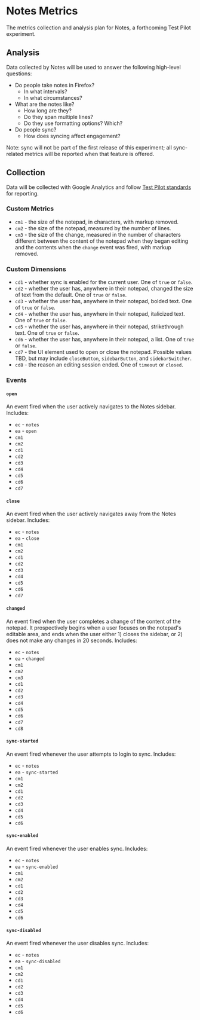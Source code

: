 # Notes Metrics
The metrics collection and analysis plan for Notes, a forthcoming Test Pilot experiment.


## Analysis
Data collected by Notes will be used to answer the following high-level questions:

- Do people take notes in Firefox?
	- In what intervals?
	- In what circumstances?
- What are the notes like?
	- How long are they?
	- Do they span multiple lines?
	- Do they use formatting options? Which?
- Do people sync?
	- How does syncing affect engagement?

Note: sync will not be part of the first release of this experiment; all sync-related metrics will be reported when that feature is offered.

## Collection
Data will be collected with Google Analytics and follow [Test Pilot standards](https://github.com/mozilla/testpilot/blob/master/docs/experiments/ga.md) for reporting.

### Custom Metrics
- `cm1` - the size of the notepad, in characters, with markup removed.
- `cm2` - the size of the notepad, measured by the number of lines.
- `cm3` - the size of the change, measured in the number of characters different between the content of the notepad when they began editing and the contents when the `change` event was fired, with markup removed.

### Custom Dimensions
- `cd1` - whether sync is enabled for the current user. One of `true` or `false`.
- `cd2` - whether the user has, anywhere in their notepad, changed the size of text from the default. One of `true` or `false`.
- `cd3` - whether the user has, anywhere in their notepad, bolded text. One of `true` or `false`.
- `cd4` - whether the user has, anywhere in their notepad, italicized text. One of `true` or `false`.
- `cd5` - whether the user has, anywhere in their notepad, strikethrough text. One of `true` or `false`.
- `cd6` - whether the user has, anywhere in their notepad, a list. One of `true` or `false`.
- `cd7` - the UI element used to open or close the notepad. Possible values TBD, but may include `closeButton`, `sidebarButton`, and `sidebarSwitcher`.
- `cd8` - the reason an editing session ended. One of `timeout` or `closed`.

### Events

#### `open`
An event fired when the user actively navigates to the Notes sidebar. Includes:

- `ec` - `notes`
- `ea` - `open`
- `cm1`
- `cm2`
- `cd1`
- `cd2`
- `cd3`
- `cd4`
- `cd5`
- `cd6`
- `cd7`

#### `close`
An event fired when the user actively navigates away from the Notes sidebar. Includes:

- `ec` - `notes`
- `ea` - `close`
- `cm1`
- `cm2`
- `cd1`
- `cd2`
- `cd3`
- `cd4`
- `cd5`
- `cd6`
- `cd7`

#### `changed`
An event fired when the user completes a change of the content of the notepad. It prospectively begins when a user focuses on the notepad's editable area, and ends when the user either 1) closes the sidebar, or 2) does not make any changes in 20 seconds. Includes:

- `ec` - `notes`
- `ea` - `changed`
- `cm1`
- `cm2`
- `cm3`
- `cd1`
- `cd2`
- `cd3`
- `cd4`
- `cd5`
- `cd6`
- `cd7`
- `cd8`

#### `sync-started`
An event fired whenever the user attempts to login to sync. Includes:

- `ec` - `notes`
- `ea` - `sync-started`
- `cm1`
- `cm2`
- `cd1`
- `cd2`
- `cd3`
- `cd4`
- `cd5`
- `cd6`

#### `sync-enabled`
An event fired whenever the user enables sync. Includes:

- `ec` - `notes`
- `ea` - `sync-enabled`
- `cm1`
- `cm2`
- `cd1`
- `cd2`
- `cd3`
- `cd4`
- `cd5`
- `cd6`

#### `sync-disabled`
An event fired whenever the user disables sync. Includes:

- `ec` - `notes`
- `ea` - `sync-disabled`
- `cm1`
- `cm2`
- `cd1`
- `cd2`
- `cd3`
- `cd4`
- `cd5`
- `cd6`
